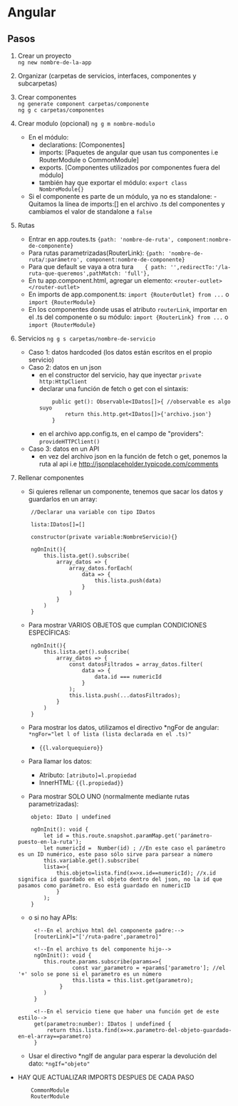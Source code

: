 # Angular

## Pasos

1. Crear un proyecto  
   `ng new nombre-de-la-app`
2. Organizar (carpetas de servicios, interfaces, componentes y subcarpetas)
3. Crear componentes  
   `ng generate component carpetas/componente`  
   `ng g c carpetas/componentes`
4. Crear modulo (opcional)
   `ng g m nombre-modulo`
   - En el módulo:
     - declarations: [Componentes]
     - imports: [Paquetes de angular que usan tus componentes i.e RouterModule o CommonModule]
     - exports. [Componentes utilizados por componentes fuera del módulo]
     - también hay que exportar el módulo: `export class NombreModule{}`
   - Si el componente es parte de un módulo, ya no es standalone:
     -Quitamos la línea de imports:[] en el archivo .ts del componentes y cambiamos el valor de standalone a `false`
5. Rutas

   - Entrar en app.routes.ts
     `{path: 'nombre-de-ruta', component:nombre-de-componente}`
   - Para rutas parametrizadas(RouterLink): `{path: 'nombre-de-ruta/:parámetro', component:nombre-de-componente}`
   - Para que default se vaya a otra tura `    { path: '',redirectTo:'/la-ruta-que-queremos',pathMatch: 'full'},
` 
   - En tu app.component.html, agregar un elemento: `<router-outlet></router-outlet>`
   - En imports de app.component.ts: `import {RouterOutlet} from ...` o `import {RouterModule}`
   - En los componentes donde usas el atributo `routerLink`, importar en el .ts del componente o su módulo: `import {RouterLink} from ...` o `import {RouterModule}`

6. Servicios
   `ng g s carpetas/nombre-de-servicio`
   - Caso 1: datos hardcoded (los datos están escritos en el propio servicio)
   - Caso 2: datos en un json
     - en el constructor del servicio, hay que inyectar `private http:HttpClient`
     - declarar una función de fetch o get con el sintaxis:
       ```
           public get(): Observable<IDatos[]>{ //observable es algo suyo
               return this.http.get<IDatos[]>{'archivo.json'}
           }
       ```
     - en el archivo app.config.ts, en el campo de "providers": `provideHTTPClient()`
   - Caso 3: datos en un API
     - en vez del archivo json en la función de fetch o get, ponemos la ruta al api i.e http://jsonplaceholder.typicode.com/comments
7. Rellenar componentes

   - Si quieres rellenar un componente, tenemos que sacar los datos y guardarlos en un array:

   ```
       //Declarar una variable con tipo IDatos

       lista:IDatos[]=[]

       constructor(private variable:NombreServicio){}

       ngOnInit(){
           this.lista.get().subscribe(
               array_datos => {
                   array_datos.forEach(
                       data => {
                           this.lista.push(data)
                       }
                   )
               }
           )
       }
   ```

   - Para mostrar VARIOS OBJETOS que cumplan CONDICIONES ESPECÍFICAS:

   ```
       ngOnInit(){
           this.lista.get().subscribe(
               array_datos => {
                   const datosFiltrados = array_datos.filter(
                       data => {
                           data.id === numericId
                       }
                   );
                   this.lista.push(...datosFiltrados);
               }
           )
       }
   ```

   - Para mostrar los datos, utilizamos el directivo *ngFor de angular: `*ngFor="let l of lista (lista declarada en el .ts)"`
     - `{{l.valorquequiero}}`
   - Para llamar los datos:

     - Atributo: `[atributo]=l.propiedad`
     - InnerHTML: `{{l.propiedad}}`

   - Para mostrar SOLO UNO (normalmente mediante rutas parametrizadas):

   ```
       objeto: IDato | undefined

       ngOnInit(): void {
           let id = this.route.snapshot.paramMap.get('parámetro-puesto-en-la-ruta');
           let numericId =  Number(id) ; //En este caso el parámetro es un ID numérico, este paso sólo sirve para parsear a número
           this.variable.get().subscribe(
           lista=>{
               this.objeto=lista.find(x=>x.id==numericId); //x.id significa id guardado en el objeto dentro del json, no la id que pasamos como parámetro. Eso está guardado en numericID
               }
           );
       }
   ```

   - o si no hay APIs:

   ```
        <!--En el archivo html del componente padre:-->
        [routerLink]="['/ruta-padre',parametro]"

        <!--En el archivo ts del componente hijo-->
        ngOnInit(): void {
           this.route.params.subscribe(params=>{
                    const var_parametro = +params['parametro']; //el '+' solo se pone si el parametro es un número
                    this.lista = this.list.get(parametro);
                }
           )
        }

        <!--En el servicio tiene que haber una función get de este estilo-->
        get(parametro:number): IDatos | undefined {
            return this.lista.find(x=>x.parametro-del-objeto-guardado-en-el-array==parametro)
        }
   ```

   - Usar el directivo *ngIf de angular para esperar la devolución del dato: `*ngIf="objeto"`

- HAY QUE ACTUALIZAR IMPORTS DESPUES DE CADA PASO
  ```
      CommonModule
      RouterModule
  ```
